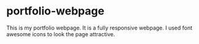 # portfolio-webpage
This is my portfolio webpage. It is a fully responsive webpage. I used font awesome icons to look the page attractive.
